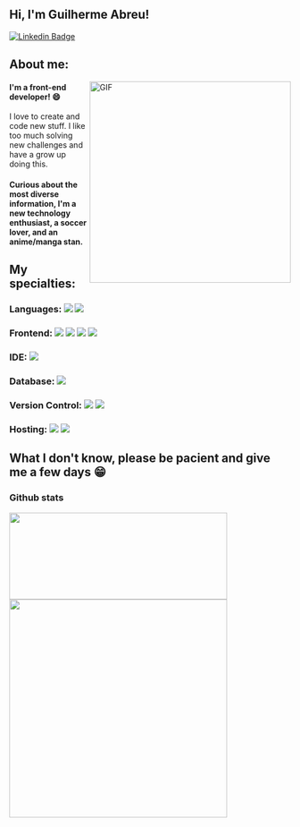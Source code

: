 <section>

## Hi, I'm Guilherme Abreu!

[![Linkedin Badge](https://img.shields.io/badge/-LinkedIn-blue?style=flat-square&logo=Linkedin&logoColor=white&link=https://www.linkedin.com/in/guilhermeab)](https://www.linkedin.com/in/guilhermeab)

</section>
<section>

## About me:

<img align="right" alt="GIF" src="https://media3.giphy.com/media/nVTa8D8zJUc2A/giphy.gif" width="360"/>
 
#### I'm a front-end developer! :smile:
I love to create and code new stuff. I like too much solving new challenges and have a grow up doing this.
#### Curious about the most diverse information, I'm a new technology enthusiast, a soccer lover, and an anime/manga stan. 

</section>
<section>

## My specialties:

### Languages: <img src="https://img.shields.io/badge/javascript%20-%23323330.svg?&style=for-the-badge&logo=javascript&logoColor=%23F7DF1E"/> <img src="https://img.shields.io/badge/typescript%20-%23007ACC.svg?&style=for-the-badge&logo=typescript&logoColor=white"/>

### Frontend: <img src="https://img.shields.io/badge/html5%20-%23E34F26.svg?&style=for-the-badge&logo=html5&logoColor=white"/> <img src="https://img.shields.io/badge/css3%20-%231572B6.svg?&style=for-the-badge&logo=css3&logoColor=white"/> <img src="https://img.shields.io/badge/react%20-%2320232a.svg?&style=for-the-badge&logo=react&logoColor=%2361DAFB"/> <img src="https://img.shields.io/badge/AngularJS-E23237?style=for-the-badge&logo=angularjs&logoColor=white"/>

### IDE: <img src="https://img.shields.io/badge/Visual_Studio-5C2D91?style=for-the-badge&logo=visual%20studio&logoColor=white"/>

### Database: <img src ="https://img.shields.io/badge/Microsoft_SQL_Server-CC2927?style=for-the-badge&logo=microsoft-sql-server&logoColor=white"/>

### Version Control: <img src="https://img.shields.io/badge/git%20-F05032.svg?&style=for-the-badge&logo=git&logoColor=white"/> <img src="https://img.shields.io/badge/github%20-%23121011.svg?&style=for-the-badge&logo=github&logoColor=white"/>

### Hosting: <img src="https://img.shields.io/badge/vercel%20-%23000000.svg?&style=for-the-badge&logo=vercel&logoColor=white"/> <img src="https://img.shields.io/badge/Netlify-00C7B7?style=for-the-badge&logo=netlify&logoColor=white" />

## What I don't know, please be pacient and give me a few days 😁

</section>

<section>

 ### Github stats
  
<img align="left" src="https://github-readme-stats.vercel.app/api/top-langs/?username=gglabreu&layout=compact&theme=vision-friendly-dark" width="390px" height="155px"/> 
  
<img align="left" src="https://github-readme-stats.vercel.app/api?username=gglabreu&show_icons=true&theme=vision-friendly-dark&count_private=true" width="390px"/>
 
 </section>
